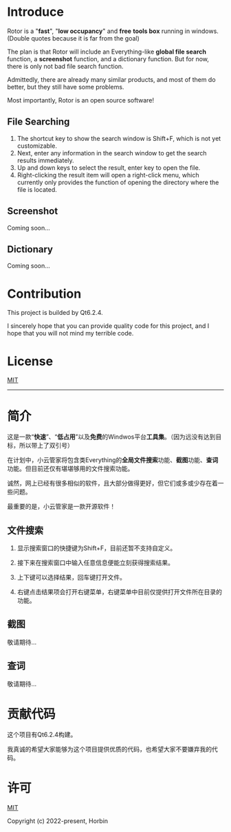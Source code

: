# Introduce

Rotor is a "**fast**", "**low occupancy**" and **free** **tools box** running in windows. (Double quotes because it is far from the goal)

The plan is that Rotor will include an Everything-like **global file search** function, a **screenshot** function, and a dictionary function. But for now, there is only not bad file search function.

Admittedly, there are already many similar products, and most of them do better, but they still have some problems.

Most importantly, Rotor is an open source software!

## File Searching

1. The shortcut key to show the search window is Shift+F, which is not yet customizable.
2. Next, enter any information in the search window to get the search results immediately.
3. Up and down keys to select the result, enter key to open the file. 
4. Right-clicking the result item will open a right-click menu, which currently only provides the function of opening the directory where the file is located.

## Screenshot

Coming soon...

## Dictionary

Coming soon...

# Contribution

This project is builded by Qt6.2.4.

I sincerely hope that you can provide quality code for this project, and I hope that you will not mind my terrible code.

# License

[MIT](https://opensource.org/licenses/MIT)

---

# 简介

这是一款“**快速**”、“**低占用**”以及**免费**的Windwos平台**工具集**。（因为远没有达到目标，所以带上了双引号）

在计划中，小云管家将包含类Everything的**全局文件搜索**功能、**截图**功能、**查词**功能。但目前还仅有堪堪够用的文件搜索功能。

诚然，网上已经有很多相似的软件，且大部分做得更好，但它们或多或少存在着一些问题。

最重要的是，小云管家是一款开源软件！

## 文件搜索

1. 显示搜索窗口的快捷键为Shift+F，目前还暂不支持自定义。

2. 接下来在搜索窗口中输入任意信息便能立刻获得搜索结果。

3. 上下键可以选择结果，回车键打开文件。

4. 右键点击结果项会打开右键菜单，右键菜单中目前仅提供打开文件所在目录的功能。

## 截图

敬请期待...

## 查词

敬请期待...

# 贡献代码

这个项目有Qt6.2.4构建。

我真诚的希望大家能够为这个项目提供优质的代码，也希望大家不要嫌弃我的代码。

# 许可

[MIT](https://opensource.org/licenses/MIT)

Copyright (c) 2022-present, Horbin
